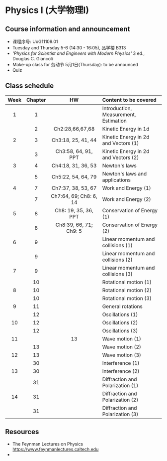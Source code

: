 # Physics I (大学物理I)
<!-- [Go to Class diary](#Class-diary) -->
## Course information and announcement
* 课程序号: UoG11109.01
* Tuesday and Thursday 5-6 (14:30 - 16:05), 品学楼 B313
* _'Physics for Scientist and Engineers with Modern Physics'_ 3 ed., Douglas C. Giancoli
* Make-up class for 劳动节 5月1日(Thursday): to be announced
* Quiz

## Class schedule
Week|Chapter|HW|Content to be covered|
| :--: | :--: |:--: | :--- |
|1|1||Introduction, Measurement, Estimation|
||2 |Ch2:28,66,67,68|Kinetic Energy in 1d|
|2|3 |Ch3:18, 25, 41, 44|Kinetic Energy in 2d and Vectors (1)|
||3 |Ch3:58, 64, 91, PPT|Kinetic Energy in 2d and Vectors (2)|
|3|4 |Ch4:18, 31, 36, 53|Newton's laws |
||5 | Ch5:22, 54, 64, 79|Newton's laws and applications|
|4|7| Ch7:37, 38, 53, 67|Work and Energy (1)|
||7 |Ch7:64, 69; Ch8: 6, 14|Work and Energy (2)|
|5|8|Ch8: 19, 35, 36, PPT|Conservation of Energy (1)|
||8 |Ch8:39, 66, 71; Ch9: 5|Conservation of Energy (2)|
|6|9| |Linear momentum and collisions (1)|
||9 ||Linear momentum and collisions (2)|
|7|9 ||Linear momentum and collisions (3)|
||10||Rotational motion (1)|
|8|10||Rotational motion (2)|
||10||Rotational motion (3)|
|9|11||General rotations|
||12||Oscillations (1)|
|10|12||Oscillations (2)|
||12||Oscillations (3)|
|11||13|Wave motion (1)|
||13||Wave motion (2)|
|12|13||Wave motion (3)|
||30||Interference (1)|
|13|30||Interference (2)|
||31||Diffraction and Polarization (1)|
|14|31||Diffraction and Polarization (2)|
||31||Diffraction and Polarization (3)|

## Resources
* The Feynman Lectures on Physics https://www.feynmanlectures.caltech.edu
* 





